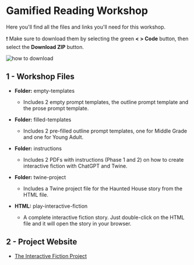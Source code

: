 # Gamified Reading Workshop

Here you'll find all the files and links you'll need for this workshop.

:exclamation: Make sure to download them by selecting the green **< > Code** button, then select the **Download ZIP** button.

![how to download](https://github.com/CactusPear/w-portfolio/blob/main/w-imageFolder/how-to-download.gif)


## 1 - Workshop Files

- **Folder:** empty-templates

  - Includes 2 empty prompt templates, the outline prompt template and the prose prompt template.

- **Folder:** filled-templates

  - Includes 2 pre-filled outline prompt templates, one for Middle Grade and one for Young Adult.
 
- **Folder:** instructions

  - Includes 2 PDFs with instructions (Phase 1 and 2) on how to create interactive fiction with ChatGPT and Twine.

- **Folder:** twine-project

  - Includes a Twine project file for the Haunted House story from the HTML file.

- **HTML:** play-interactive-fiction

  - A complete interactive fiction story. Just double-click on the HTML file and it will open the story in your browser.

## 2 - Project Website

- [The Interactive Fiction Project](https://sites.google.com/view/if-project/)



